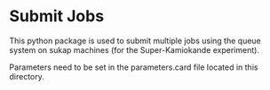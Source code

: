 # Submit Jobs

This python package is used to submit multiple jobs using the queue system on sukap machines
(for the Super-Kamiokande experiment).

Parameters need to be set in the parameters.card file located in this directory.